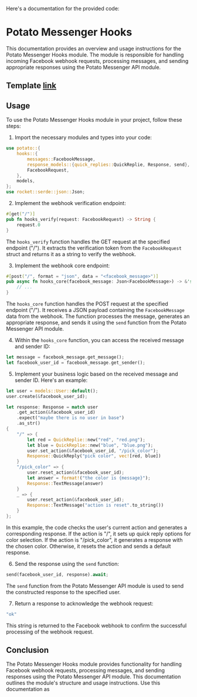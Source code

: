 Here's a documentation for the provided code:

# Potato Messenger Hooks

This documentation provides an overview and usage instructions for the Potato Messenger Hooks module.
The module is responsible for handling incoming Facebook webhook requests, processing messages, 
and sending appropriate responses using the Potato Messenger API module.

## Template [link](https://github.com/j03-dev/template_potato)


## Usage

To use the Potato Messenger Hooks module in your project, follow these steps:

1. Import the necessary modules and types into your code:

```rust
use potato::{
    hooks::{
        messages::FacebookMessage,
        response_models::{quick_replies::QuickReplie, Response, send},
        FacebookRequest,
    },
    models,
};
use rocket::serde::json::Json;
```

2. Implement the webhook verification endpoint:

```rust
#[get("/")]
pub fn hooks_verify(request: FacebookRequest) -> String {
    request.0
}
```

The `hooks_verify` function handles the GET request at the specified endpoint ("/").
It extracts the verification token from the `FacebookRequest` struct and returns it as a string to verify the webhook.

3. Implement the webhook core endpoint:

```rust
#[post("/", format = "json", data = "<facebook_message>")]
pub async fn hooks_core(facebook_message: Json<FacebookMessage>) -> &'static str {
    // ...
}
```

The `hooks_core` function handles the POST request at the specified endpoint ("/").
It receives a JSON payload containing the `FacebookMessage` data from the webhook.
The function processes the message, generates an appropriate response, and sends it using the `send` function from the Potato Messenger API module.

4. Within the `hooks_core` function, you can access the received message and sender ID:

```rust
let message = facebook_message.get_message();
let facebook_user_id = facebook_message.get_sender();
```

5. Implement your business logic based on the received message and sender ID. Here's an example:

```rust
let user = models::User::default();
user.create(&facebook_user_id);

let response: Response = match user
    .get_action(&facebook_user_id)
    .expect("maybe there is no user in base")
    .as_str()
{
    "/" => {
        let red = QuickReplie::new("red", "red.png");
        let blue = QuickReplie::new("blue", "blue.png");
        user.set_action(&facebook_user_id, "/pick_color");
        Response::QuickReply("pick color", vec![red, blue])
    }
    "/pick_color" => {
        user.reset_action(&facebook_user_id);
        let answer = format!("the color is {message}");
        Response::TextMessage(answer)
    }
    _ => {
        user.reset_action(&facebook_user_id);
        Response::TextMessage("action is reset".to_string())
    }
};
```

In this example, the code checks the user's current action and generates a corresponding response.
If the action is "/", it sets up quick reply options for color selection. If the action is "/pick_color",
it generates a response with the chosen color. Otherwise, it resets the action and sends a default response.

6. Send the response using the `send` function:

```rust
send(facebook_user_id, response).await;
```

The `send` function from the Potato Messenger API module is used to send the constructed response to the specified user.

7. Return a response to acknowledge the webhook request:

```rust
"ok"
```

This string is returned to the Facebook webhook to confirm the successful processing of the webhook request.

## Conclusion

The Potato Messenger Hooks module provides functionality for handling Facebook webhook requests, 
processing messages, and sending responses using the Potato Messenger API module. 
This documentation outlines the module's structure and usage instructions. Use this documentation as
